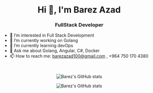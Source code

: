 <h1 align="center">Hi 👋, I'm Barez Azad</h1>
<h3 align="center">FullStack Developer</h3>

- 👀 I’m interested in Full Stack Development 
- 🔭 I’m currently working on Golang
- 🌱 I’m currently learning devOps
- 💬 Ask me about Golang, Angular, C#, Docker
- 📫 How to reach me: barezazad100@gmail.com , +964 750 170 4380

<br>
<div align="center"> 
 
![Barez's GitHub stats](https://github-readme-stats.vercel.app/api?username=barezazad&show_icons=true&theme=tokyonight)

![Barez's GitHub stats](https://github-readme-streak-stats.herokuapp.com/?user=barezazad&show_icons=true&theme=tokyonight)

</div> 
